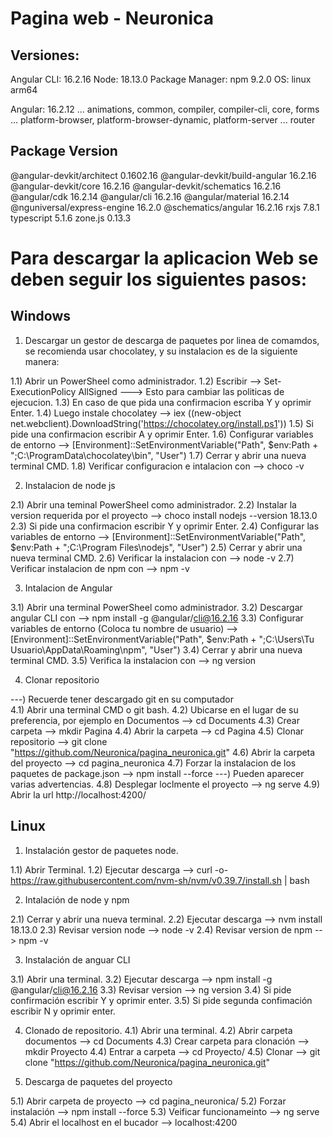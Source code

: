 # Pagina web - Neuronica 

## Versiones:
Angular CLI: 16.2.16
Node: 18.13.0
Package Manager: npm 9.2.0
OS: linux arm64

Angular: 16.2.12
... animations, common, compiler, compiler-cli, core, forms
... platform-browser, platform-browser-dynamic, platform-server
... router

Package                         Version
---------------------------------------------------------
@angular-devkit/architect       0.1602.16
@angular-devkit/build-angular   16.2.16
@angular-devkit/core            16.2.16
@angular-devkit/schematics      16.2.16
@angular/cdk                    16.2.14
@angular/cli                    16.2.16
@angular/material               16.2.14
@nguniversal/express-engine     16.2.0
@schematics/angular             16.2.16
rxjs                            7.8.1
typescript                      5.1.6
zone.js                         0.13.3

# Para descargar la aplicacion Web se deben seguir los siguientes pasos:

## Windows 
1) Descargar un gestor de descarga de paquetes por linea de comamdos, se recomienda usar chocolatey, y su instalacion es de la siguiente manera:

1.1) Abrir un PowerSheel como administrador.
1.2) Escribir --> Set-ExecutionPolicy AllSigned ---> Esto para cambiar las politicas de ejecucion.
1.3) En caso de que pida una confirmacion escriba Y y oprimir Enter.
1.4) Luego instale chocolatey --> iex ((new-object net.webclient).DownloadString('https://chocolatey.org/install.ps1'))
1.5) Si pide una confirmacion escribir A y oprimir Enter.
1.6) Configurar variables de entorno --> [Environment]::SetEnvironmentVariable("Path", $env:Path + ";C:\ProgramData\chocolatey\bin", "User")
1.7) Cerrar y abrir una nueva terminal CMD.
1.8) Verificar configuracion e intalacion con --> choco -v

2) Instalacion de node js

2.1) Abrir una teminal PowerSheel como administrador.
2.2) Instalar la version requerida por el proyecto --> choco install nodejs --version 18.13.0
2.3) Si pide una confirmacion escribir Y y oprimir Enter.
2.4) Configurar las variables de entorno --> [Environment]::SetEnvironmentVariable("Path", $env:Path + ";C:\Program Files\nodejs", "User")
2.5) Cerrar y abrir una nueva terminal CMD.
2.6) Verificar la instalacion con --> node -v
2.7) Verificar instalacion de npm con --> npm -v


3) Intalacion de Angular

3.1) Abrir una terminal PowerSheel como administrador.
3.2) Descargar angular CLI con --> npm install -g @angular/cli@16.2.16
3.3) Configurar variables de entorno (Coloca tu nombre de usuario) --> [Environment]::SetEnvironmentVariable("Path", $env:Path + ";C:\Users\Tu Usuario\AppData\Roaming\npm", "User")
3.4) Cerrar y abrir una nueva terminal CMD.
3.5) Verifica la instalacion con --> ng version

4)  Clonar repositorio

---) Recuerde tener descargado git en su computador  
4.1) Abrir una terminal CMD o git bash.
4.2) Ubicarse en el lugar de su preferencia, por ejemplo en Documentos --> cd Documents
4.3) Crear carpeta --> mkdir Pagina
4.4) Abrir la carpeta --> cd Pagina
4.5) Clonar repositorio --> git clone "https://github.com/Neuronica/pagina_neuronica.git"
4.6) Abrir la carpeta del proyecto --> cd pagina_neuronica
4.7) Forzar la instalacion de los paquetes de package.json --> npm install --force
---) Pueden aparecer varias advertencias.
4.8) Desplegar loclmente el proyecto --> ng serve
4.9) Abrir la url http://localhost:4200/

## Linux 

1) Instalación gestor de paquetes node.

1.1) Abrir Terminal.
1.2) Ejecutar descarga --> curl -o- https://raw.githubusercontent.com/nvm-sh/nvm/v0.39.7/install.sh | bash

2) Intalación de node y npm

2.1) Cerrar y abrir una nueva terminal.
2.2) Ejecutar descarga --> nvm install 18.13.0
2.3) Revisar version node --> node -v
2.4) Revisar version de npm --> npm -v 

3) Instalación de anguar CLI

3.1) Abrir una terminal.
3.2) Ejecutar descarga --> npm install -g @angular/cli@16.2.16
3.3) Revisar version --> ng version
3.4) Si pide confirmación escribir Y y oprimir enter.
3.5) Si pide segunda confimación escribir N y oprimir enter.

4) Clonado de repositorio.
4.1) Abrir una terminal.
4.2) Abrir carpeta documentos --> cd Documents
4.3) Crear carpeta para clonación --> mkdir Proyecto
4.4) Entrar a carpeta --> cd Proyecto/
4.5) Clonar --> git clone "https://github.com/Neuronica/pagina_neuronica.git"

5) Descarga de paquetes del proyecto

5.1) Abrir carpeta de proyecto --> cd pagina_neuronica/
5.2) Forzar instalación --> npm install --force
5.3) Veificar funcionameinto --> ng serve
5.4) Abrir el localhost en el bucador --> localhost:4200